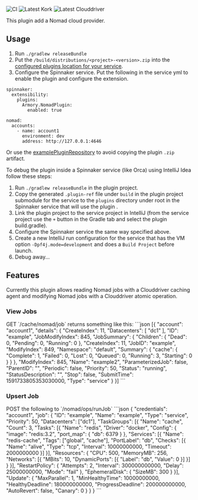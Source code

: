 ![CI](https://github.com/spinnaker-plugin-examples/nomadPlugin/workflows/CI/badge.svg)
![Latest Kork](https://github.com/spinnaker-plugin-examples/nomadPlugin/workflows/Latest%20Kork/badge.svg?branch=master)
![Latest Clouddriver](https://github.com/spinnaker-plugin-examples/nomadPlugin/workflows/Latest%20Clouddriver/badge.svg?branch=master)

This plugin add a Nomad cloud provider.

<h2>Usage</h2>

1) Run `./gradlew releaseBundle`
2) Put the `/build/distributions/<project>-<version>.zip` into the [configured plugins location for your service](https://pf4j.org/doc/packaging.html).
3) Configure the Spinnaker service. Put the following in the service yml to enable the plugin and configure the extension.
```
spinnaker:
  extensibility:
    plugins:
      Armory.NomadPlugin:
        enabled: true

nomad:
  accounts:
    - name: account1
      environment: dev
      address: http://127.0.0.1:4646
```

Or use the [examplePluginRepository](https://github.com/spinnaker-plugin-examples/examplePluginRepository) to avoid copying the plugin `.zip` artifact.

To debug the plugin inside a Spinnaker service (like Orca) using IntelliJ Idea follow these steps:

1) Run `./gradlew releaseBundle` in the plugin project.
2) Copy the generated `.plugin-ref` file under `build` in the plugin project submodule for the service to the `plugins` directory under root in the Spinnaker service that will use the plugin .
3) Link the plugin project to the service project in IntelliJ (from the service project use the `+` button in the Gradle tab and select the plugin build.gradle).
4) Configure the Spinnaker service the same way specified above.
5) Create a new IntelliJ run configuration for the service that has the VM option `-Dpf4j.mode=development` and does a `Build Project` before launch.
6) Debug away...

<h2>Features</h2>

Currently this plugin allows reading Nomad jobs with a Clouddriver caching agent and modifying Nomad jobs with a Clouddriver atomic operation.

<h3>View Jobs</h3>
GET `<clouddriver url>/cache/nomad/job`
returns something like this:
```json
[{
	"account": "account1",
	"details": {
		"CreateIndex": 11,
		"Datacenters": [
			"dc1"
		],
		"ID": "example",
		"JobModifyIndex": 845,
		"JobSummary": {
			"Children": {
				"Dead": 0,
				"Pending": 0,
				"Running": 0
			},
			"CreateIndex": 11,
			"JobID": "example",
			"ModifyIndex": 849,
			"Namespace": "default",
			"Summary": {
				"cache": {
					"Complete": 1,
					"Failed": 0,
					"Lost": 0,
					"Queued": 0,
					"Running": 3,
					"Starting": 0
				}
			}
		},
		"ModifyIndex": 845,
		"Name": "example2",
		"ParameterizedJob": false,
		"ParentID": "",
		"Periodic": false,
		"Priority": 50,
		"Status": "running",
		"StatusDescription": "",
		"Stop": false,
		"SubmitTime": 1591733805353030000,
		"Type": "service"
	}
}]
```
<h3>Upsert Job</h3>
POST the following to `<clouddriver url>/nomad/ops/runJob`
```json
{
	"credentials": "account1",
	"job": {
		"ID": "example",
		"Name": "example",
		"Type": "service",
		"Priority": 50,
		"Datacenters": ["dc1"],
		"TaskGroups": [{
			"Name": "cache",
			"Count": 3,
			"Tasks": [{
				"Name": "redis",
				"Driver": "docker",
				"Config": {
					"image": "redis:3.2",
					"port_map": {
						"db": 6379
					}
				},
				"Services": [{
					"Name": "redis-cache",
					"Tags": ["global", "cache"],
					"PortLabel": "db",
					"Checks": [{
						"Name": "alive",
						"Type": "tcp",
						"Interval": 10000000000,
						"Timeout": 2000000000
					}]
				}],
				"Resources": {
					"CPU": 500,
					"MemoryMB": 256,
					"Networks": [{
						"MBits": 10,
						"DynamicPorts": [{
							"Label": "db",
							"Value": 0
						}]
					}]
				}
			}],
			"RestartPolicy": {
				"Attempts": 2,
				"Interval": 300000000000,
				"Delay": 25000000000,
				"Mode": "fail"
			},
			"EphemeralDisk": {
				"SizeMB": 300
			}
		}],
		"Update": {
			"MaxParallel": 1,
			"MinHealthyTime": 10000000000,
			"HealthyDeadline": 180000000000,
			"ProgressDeadline": 200000000000,
			"AutoRevert": false,
			"Canary": 0
		}
	}
}
```
